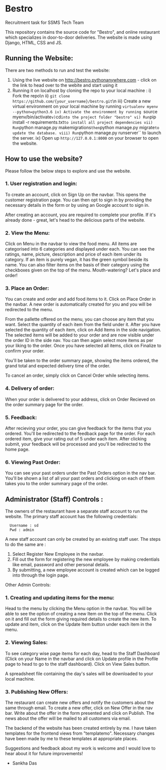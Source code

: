 # Bestro
Recruitment task for SSMS Tech Team

This repository contains the source code for "Bestro", and online restaurant which specializes in door-to-door deliveries. The website is made using Django, HTML, CSS and JS. 

## Running the Website:
There are two methods to run and test the website:

1. Using the live website on http://bestro.pythonanywhere.com  - click on the link to head over to the webite and start using it
2. Running it on localhost by cloning the repo to your local machine :
      i) Fork the repo\n
      ii) ``git clone https://github.com/{your_username}/bestro.git``\n
      iii) Create a new virtual environment on your local machine by running ``virtualenv myenv --python=python3.6
      iv) Activate the environment by running ``source myenv/bin/activate``
      v) ``cd`` into the project folder "bestro"
      vi) Run ``pip install -r requirements.txt`` to install all project dependencies
      vii) Run ``python manage.py makemigrations`` then ``python manage.py migrate`` to update the database.
      viii) Run ``python manage.py runserver`` to launch the server.
      ix) Open up ```http://127.0.0.1:8000``` on your browser to open the website.
            
           

## How to use the website?

Please follow the below steps to explore and use the website.

### 1. User registration and login:
  To create an account, click on Sign Up on the navbar. This opens the customer registration page. You can then opt to sign in by providing the necessary details in the form or by using an Google account to sign in. 
  
  After creating an account, you are required to complete your profile. If it's already done - great, let's head to the delicious parts of the website.
  
### 2. View the Menu:

  Click on Menu in the navbar to view the food menu. All items are categorised into 6 categories and displayed under each. You can see the ratings, name, picture, description and price of each item under its category. If an item is purely vegan, it has the green symbol beside its name. You can also filter items on the basis of their category using the checkboxes given on the top of the menu. Mouth-watering? Let's place and order!
  
### 3. Place an Order:

  You can create and order and add food items to it. Click on Place Order in the navbar. A new order is automatically created for you and you will be redirected to the menu.
  
  From the pallette offered on the menu, you can choose any item that you want. Select the quantity of each item from the field under it. After you have selected the quantity of each item, click on Add Items in the side navigation. The selected items will be added to your order and are now visible under the order ID in the side nav. You can then again select more items as per your liking to the order. Once you have selected all items, click on Finalize to confirm your order. 
  
  You'll be taken to the order summary page, showing the items ordered, the grand total and expected delivery time of the order. 
  
  To cancel an order, simply click on Cancel Order while selecting items.
  
### 4. Delivery of order:

  When your order is delivered to your address, click on Order Recieved on the order summary page for the order. 
  
### 5. Feedback:

  After recieving your order, you can give feedback for the items that you ordered. You'll be redirected to the feedback page for the order. 
  For each ordered item, give your rating out of 5 under each item. After clicking submit, your feedback will be processed and you'll be redirected to the home page. 
  
### 6. Viewing Past Order:

  You can see your past orders under the Past Orders option in the nav bar. You'll be shown a list of all your past orders and clicking on each of them takes you to the order summary page of the order.
  
  

## Administrator (Staff) Controls :

The owners of the restaurant have a separate staff account to run the website. The primary staff account has the following credentials: 

      Username : sd
      Pwd : admin
      
A new staff account can only be created by an existing staff user. The steps to do the same are :

  1. Select Register New Employee in the navbar.
  2. Fill out the form for registering the new employee by making credentials like email, password and other personal details.
  3. By submitting, a new employee account is created which can be logged into through the login page.
  
Other Admin Controls:

### 1. Creating and updating items for the menu:

  Head to the menu by clicking the Menu option in the navbar. You will be able to see the option of creating a new Item on the top of the menu. Click on it and fill out the form giving required details to create the new item. To update and item, click on the Update Item button under each item in the menu.
  
### 2. Viewing Sales:
 
 To see category wise page items for each day, head to the Staff Dashboard (Click on your Name in the navbar and click on Update profile in the Profile page to head to go to the staff dashboard). Click on View Sales button.
 
 A spreadsheet file containing the day's sales will be downloaded to your local machine. 
 
### 3. Publishing New Offers:

  The restaurant can create new offers and notify the customers about the same through email. To create a new offer, click on New Offer in the nav bar. Write about the offer in the form presented and click on Publish. The news about the offer will be mailed to all customers via email. 
  
 The backend of the website has been created entirely by me. I have taken templates for the frontend views from "templatemo". Necessary changes have been made by me  to these templates at appropriate places. 
  
Suggestions and feedback about my work is welcome and I would love to hear about it for future improvements! 

- Sankha Das
  
